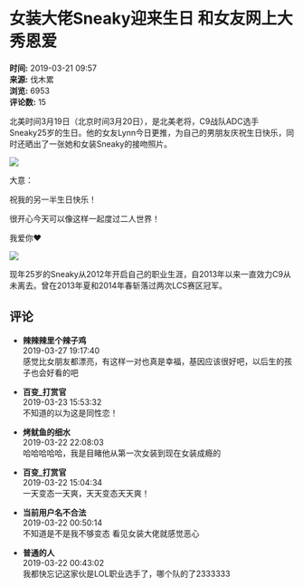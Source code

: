 # 女装大佬Sneaky迎来生日 和女友网上大秀恩爱

**时间:** 2019-03-21 09:57  
**来源:** 伐木累  
**浏览:** 6953  
**评论数:** 15  

北美时间3月19日（北京时间3月20日），是北美老将，C9战队ADC选手Sneaky25岁的生日。他的女友Lynn今日更推，为自己的男朋友庆祝生日快乐，同时还晒出了一张她和女装Sneaky的接吻照片。

![](https://img1.zhanqi.tv/uploads/2019/03/57957d/f7a6507dcbd2e89b39c2738e0fef4099.jpg)

大意：

祝我的另一半生日快乐！

很开心今天可以像这样一起度过二人世界！

我爱你❤

![](https://img1.zhanqi.tv/uploads/2019/03/31d497/df2010938a1c88760d391f5f8f80b73c.png)

现年25岁的Sneaky从2012年开启自己的职业生涯，自2013年以来一直效力C9从未离去。曾在2013年夏和2014年春斩落过两次LCS赛区冠军。

## 评论

- **辣辣辣里个辣子鸡**  
  2019-03-27 19:17:40  
  感觉比女朋友都漂亮，有这样一对也真是幸福，基因应该很好吧，以后生的孩子也会好看的吧

- **百变_打赏官**  
  2019-03-23 15:53:32  
  不知道的以为这是同性恋！

- **烤鱿鱼的细水**  
  2019-03-22 22:08:03  
  哈哈哈哈哈，我是目睹他从第一次女装到现在女装成瘾的

- **百变_打赏官**  
  2019-03-22 15:04:34  
  一天变态一天爽，天天变态天天爽！

- **当前用户名不合法**  
  2019-03-22 00:50:14  
  不知道是不是我不够变态 看见女装大佬就感觉恶心

- **普通的人**  
  2019-03-22 00:43:02  
  我都快忘记这家伙是LOL职业选手了，哪个队的了2333333